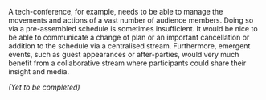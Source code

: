 A tech-conference, for example, needs to be able to manage the movements and actions of a vast number of audience members. Doing so via a pre-assembled schedule is sometimes insufficient. It would be nice to be able to communicate a change of plan or an important cancellation or addition to the schedule via a centralised stream. Furthermore, emergent events, such as guest appearances or after-parties, would very much benefit from a collaborative stream where participants could share their insight and media.

*(Yet to be completed)*